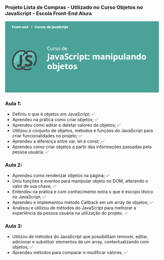 ### Projeto Lista de Compras - Utilizado no Curso Objetos no JavaScript - Escola Front-End Alura

![JavaScript: Manipulando Objetos](curso.png)

### Aula 1: 
- Definiu o que é objetos em JavaScript; :white_check_mark:
- Aprendeu na prática como criar objetos; :white_check_mark:
- Aprendeu como editar e deletar valores de objetos; :white_check_mark:
- Utilizou o conjunto de objetos, métodos e funções do JavaScript para criar funcionalidades no projeto; :white_check_mark:
- Aprendeu a diferença entre var, let e const; :white_check_mark:
- Aprendeu como criar objetos a partir das informações passadas pela pessoa usuária. :white_check_mark:

### Aula 2:
- Aprendeu como renderizar objetos na página; :white_check_mark:
- Uniu funções e eventos para manipular objeto no DOM, alterando o valor de sua chave; :white_check_mark:
- Entendeu na prática e com conhecimento extra o que é escopo léxico no JavaScript; :white_check_mark:
- Aprendeu e implementou método Callback em um array de objetos; :white_check_mark:
- Analisou e utilizou de métodos do JavaScript para melhorar a experiência da pessoa usuária na utilização do projeto. :white_check_mark:

### Aula 3:
- Utilizou de métodos do JavaScript que possibilitam remover, editar, adicionar e substituir elementos de um array, contextualizando com objetos; :white_check_mark:
- Aprendeu métodos para comparar e modificar valores. :white_check_mark:

